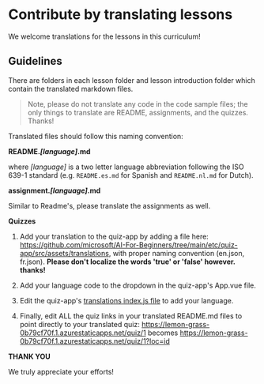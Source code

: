 # Contribute by translating lessons

We welcome translations for the lessons in this curriculum!

## Guidelines

There are folders in each lesson folder and lesson introduction folder which contain the translated markdown files.

> Note, please do not translate any code in the code sample files; the only things to translate are README, assignments, and the quizzes. Thanks!

Translated files should follow this naming convention:

**README._[language]_.md**

where _[language]_ is a two letter language abbreviation following the ISO 639-1 standard (e.g. `README.es.md` for Spanish and `README.nl.md` for Dutch).

**assignment._[language]_.md**

Similar to Readme's, please translate the assignments as well.

**Quizzes**

1. Add your translation to the quiz-app by adding a file here: https://github.com/microsoft/AI-For-Beginners/tree/main/etc/quiz-app/src/assets/translations, with proper naming convention (en.json, fr.json). **Please don't localize the words 'true' or 'false' however. thanks!**

2. Add your language code to the dropdown in the quiz-app's App.vue file.

3. Edit the quiz-app's [translations index.js file](https://github.com/microsoft/AI-For-Beginners/blob/main/etc/quiz-app/src/assets/translations/index.js) to add your language.

4. Finally, edit ALL the quiz links in your translated README.md files to point directly to your translated quiz: https://lemon-grass-0b79cf70f.1.azurestaticapps.net/quiz/1 becomes https://lemon-grass-0b79cf70f.1.azurestaticapps.net/quiz/1?loc=id

**THANK YOU**

We truly appreciate your efforts!
